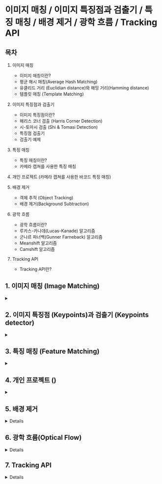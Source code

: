 # 이미지 매칭 / 이미지 특징점과 검출기 / 특징 매칭 / 배경 제거 / 광학 흐름 / Tracking API

## 목차
1. 이미지 매칭
   - 이미지 매칭이란?
   - 평균 해시 매칭(Average Hash Matching)
   - 유클리드 거리 (Euclidian distance)와 해밍 거리(Hamming distance)
   - 템플릿 매칭 (Template Matching)

2. 이미지 특징점과 검출기
   - 이미지 특징점이란?
   - 해리스 코너 검출 (Harris Corner Detection)
   - 시-토마시 검출 (Shi & Tomasi Detection)
   - 특징점 검출기
   - 검출기 예제
  
3. 특징 매칭
   - 특징 매칭이란?
   - 카메라 캡쳐를 사용한 특징 매칭
  
4. 개인 프로젝트 (카메라 캡쳐를 사용한 바코드 특징 매칭)

5. 배경 제거
   - 객체 추적 (Object Tracking)
   - 배경 제거(Background Subtraction)

6. 광학 흐름
   - 광학 흐름이란?
   - 루카스-카나데(Lucas-Kanade) 알고리즘
   - 군나르 파너백(Gunner Farneback) 알고리즘
   - Meanshift 알고리즘
   - Camshift 알고리즘
  
7. Tracking API
   - Tracking API란?

## 1. 이미지 매칭 (Image Matching)
<details>
<summary></summary>
<div markdown="1">

## **1-1. 이미지 매칭이란?**

서로 다른 **두 이미지를 비교해서 짝이 맞는 같은 형태의 객체**가 있는지 찾아내는 기술

의미있는 특징들을 **적절한 숫자로 변환 후 그 숫자를 비교하여 적합성을 판단**한다.

> 특징을 대표하는 숫자를 _특징 벡터_ 또는 _특징 디스크립터_ 라고 한다.

## **1-2. 평균 해시 매칭(Average Hash Matching)**

효과는 떨어지지만 구현이 아주 간단한 이미지 매칭 기법

특징 벡터를 평균값으로 구한다.

[특징 벡터 구하는 방법]

> 1. 이미지를 가로 세로 비율과 무관하게 특정한 크기로 축소합니다.
>
> 2. 픽셀 전체의 평균값을 구해서 각 픽셀의 값이 평균보다 작으면 0, 크면 1로 바꿉니다.
>
> 3. 0 또는 1로만 구성된 각 픽셀 값을 1행 1열로 변환합니다. (이는 한 개의 2진수 숫자로 볼 수 있습니다.)

```python3
# 권총을 평균 해시로 변환, 16X16 크기의 평균 해시를 가진다.

import cv2

# @영상 읽어서 그레이 스케일로 변환
img = cv2.imread('../img/pistol.jpg')
gray = cv2.cvtColor(img, cv2.COLOR_BGR2GRAY)

# @8x8 크기로 축소
gray = cv2.resize(gray, (16,16))

# @영상의 평균값 구하기
avg = gray.mean()

# @평균값을 기준으로 0과 1로 변환
bin = 1 * (gray > avg)
print(bin)

# @2진수 문자열을 16진수 문자열로 변환
dhash = []
for row in bin.tolist():
    s = ''.join([str(i) for i in row])
    dhash.append('%02x'%(int(s,2)))
dhash = ''.join(dhash)
print(dhash)

cv2.namedWindow('pistol', cv2.WINDOW_GUI_NORMAL)
cv2.imshow('pistol', img)
cv2.waitKey(0)
```
<img width="410" height="266" alt="image" src="https://github.com/user-attachments/assets/072499eb-fed2-427c-b5b2-e194448c7312" />

<img width="770" height="415" alt="image" src="https://github.com/user-attachments/assets/e895f9ef-c752-47bb-adfc-d445c43d52fd" />



## **1-3. 유클리드 거리 (Euclidian distance)와 해밍 거리(Hamming distance)**

*두 이미지가 얼마나 비슷한지를 측정하는 방법 중 가장 대표적인 두 가지는 다음과 같다.*

## [유클리드 거리]

**두 값의 차이로 거리를 계산한다.**

예) 5를 각각 1과 7로 비교할 경우
5와의 유클리드 거리 5-1 = 4와, 7과의 유클리드 거리 7 - 5 = 2이므로 차이가 작은 7이 5와 더 유사하다.

openCV에서는 cv2.norm() 함수를 사용한다.
```
distance = cv2.norm(src1, src2, cv2.NORM_L2)
```
`src1` :	첫 번째 입력 배열 (NumPy 벡터, 이미지 등)

`src2` :	두 번째 입력 배열 (크기/타입 동일해야 함)

`cv2.NORM_L2` :	유클리드 거리 방식 (L2 노름)

`distance` :	반환값 - 두 배열 간 유클리드 거리 (float)

## [해밍 거리]

**두 값의 길이가 같을 때 각 자릿 값이 다른 것이 몇개인지를 계산한다.**

예) 12345를 각각 12354와 92345로 비교할 경우
12354와 마지막 두자리가 다르므로 해밍 거리 = 2와, 92345와 처음 한자리가 다르므로 햄이 거리 = 1이므로 92345와 더 유사하다.

openCV에서는 cv2.norm() 함수를 사용한다.
```
distance = cv2.norm(src1, src2, cv2.NORM_HAMMING)
```
`src1` :	첫 번째 이진 시퀀스 (예: dtype=uint8의 배열)

`src2` :	두 번째 이진 시퀀스 (크기 같아야 함)

`cv2.NORM_HAMMING` :	해밍 거리 방식 (각 비트 비교)

`distance` :	반환값 - 두 배열 간 해밍 거리 (int)

```python3
# 사물 이미지 중에서 권총 이미지 찾기, 16X16 평균 해쉬 사용

import cv2
import numpy as np
import glob

img = cv2.imread('../img/pistol.jpg')
cv2.imshow('query', img)

# @비교할 영상들이 있는 경로
search_dir = '../img/101_ObjectCategories'

# @이미지를 16x16 크기의 평균 해쉬로 변환
def img2hash(img):
    gray = cv2.cvtColor(img, cv2.COLOR_BGR2GRAY)
    gray = cv2.resize(gray, (16, 16))
    avg = gray.mean()
    bi = 1 * (gray > avg)
    return bi

# @해밍 거리 측정 함수
def hamming_distance(a, b):
    a = a.reshape(1,-1)
    b = b.reshape(1,-1)
    # 같은 자리의 값이 서로 다른 것들의 합
    distance = (a !=b).sum()
    return distance

# @권총 영상의 해쉬 구하기
query_hash = img2hash(img)

# @이미지 데이타 셋 디렉토리의 모든 영상 파일 경로
img_path = glob.glob(search_dir+'/**/*.jpg')
for path in img_path:

    # 데이타 셋 영상 한개 읽어서 표시
    img = cv2.imread(path)
    cv2.imshow('searching...', img)
    cv2.waitKey(5)

    # 데이타 셋 영상 한개의 해시
    a_hash = img2hash(img)

    # 해밍 거리 산출
    dst = hamming_distance(query_hash, a_hash)

    # 해밍거리 25% 이내만 출력
    if dst/256 < 0.25: 
        print(path, dst/256)
        cv2.imshow(path, img)
        
cv2.destroyWindow('searching...')
cv2.waitKey(0)
cv2.destroyAllWindows()
```
<img width="1280" height="700" alt="image" src="https://github.com/user-attachments/assets/c53f2746-1d31-4eef-8fa5-9a65cffe7227" />



## **1-4. 템플릿 매칭 (Template Matching)**

특정 물체에 대한 이미지를 준비해 두고 **그 물체가 포함되어 있을 것이라 에상할 수 있는 이미지와 비교 매칭**하여 위치는 찾는 방법

cv2.matchTemplate() 함수를 사용한다.
```
result = cv2.matchTemplate(img, templ, method, result, mask)
```
`img `: 입력 이미지

`templ` : 템플릿 이미지

`method` : 매칭 메서드

(cv2.TM_SQDIFF: 제곱 차이 매칭, 완벽 매칭:0, 나쁜 매칭: 큰 값

cv2.TM_SQDIFF_NORMED: 제곱 차이 매칭의 정규화

cv2.TM_CCORR: 상관관계 매칭, 완벽 매칭: 큰 값, 나쁜 매칭: 0

cv2.TM_CCORR_NORMED: 상관관계 매칭의 정규화

cv2.TM_CCOEFF: 상관계수 매칭, 완벽 매칭:1, 나쁜 매칭: -1

cv2.TM_CCOEFF_NORMED: 상관계수 매칭의 정규화)

`result(optional)` : 매칭 결과, (W - w + 1) x (H - h + 1) 크기의 2차원 배열

`mask(optional)` : TM_SQDIFF, TM_CCORR_NORMED인 경우 사용할 마스크

cv2.matchTemplate() 함수를 사용하여 반환된 베열의 최소값 또는 최대값을 구할 때는 cv2.minMaxLoc() 함수를 사용한다.
```
minVal, maxVal, minLoc, maxLoc = cv2.minMaxLoc(src, mask)
```
`src` : 입력 1 채널 배열

`minVal, maxVal` : 배열 전체에서의 최소 값, 최대 값

`minLoc, maxLoc` : 최소 값과 최대 값의 좌표 (x, y)

```python3
# 템플릿 매칭으로 객체 위치 검출

import cv2
import numpy as np

# @입력이미지와 템플릿 이미지 읽기
img = cv2.imread('../img/figures.jpg')
template = cv2.imread('../img/taekwonv1.jpg')
th, tw = template.shape[:2]
cv2.imshow('template', template)

# @3가지 매칭 메서드 순회
methods = ['cv2.TM_CCOEFF_NORMED', 'cv2.TM_CCORR_NORMED', \
                                     'cv2.TM_SQDIFF_NORMED']
'''
출력 값
cv2.TM_CCOEFF_NORMED 0.5131933093070984
cv2.TM_CCORR_NORMED 0.9238022565841675
cv2.TM_SQDIFF_NORMED 0.17028295993804932
'''

for i, method_name in enumerate(methods):
    img_draw = img.copy()
    method = eval(method_name)

    # 템플릿 매칭
    res = cv2.matchTemplate(img, template, method)

    # 최솟값, 최댓값과 그 좌표 구하기
    min_val, max_val, min_loc, max_loc = cv2.minMaxLoc(res)
    print(method_name, min_val, max_val, min_loc, max_loc)

    # TM_SQDIFF의 경우 최솟값이 좋은 매칭, 나머지는 그 반대
    if method in [cv2.TM_SQDIFF, cv2.TM_SQDIFF_NORMED]:
        top_left = min_loc
        match_val = min_val
    else:
        top_left = max_loc
        match_val = max_val

    # 매칭 좌표 구해서 사각형 표시      
    bottom_right = (top_left[0] + tw, top_left[1] + th)
    cv2.rectangle(img_draw, top_left, bottom_right, (0,0,255),2)

    # 매칭 포인트 표시
    cv2.putText(img_draw, str(match_val), top_left, \
                cv2.FONT_HERSHEY_PLAIN, 2,(0,255,0), 1, cv2.LINE_AA)
    cv2.imshow(method_name, img_draw)
    
cv2.waitKey(0)
cv2.destroyAllWindows()
```
<img width="1280" height="470" alt="image" src="https://github.com/user-attachments/assets/da7b2714-c98c-477d-a650-3bcfeffc02a5" />

</div>
</details>

## 2. 이미지 특징점 (Keypoints)과 검출기 (Keypoints detector)

<details>
<summary></summary>
<div markdown="1">

## **2-1. 이미지 특징점이란?**

말 그대로 **이미지에서 특징이 되는 부분**

이미지끼리 매칭시 각 이미지에서 특징이 되는 부분을 비교한다. 즉, 이미지 특징점은 이미지를 매칭 할 때 사용됨

키포인트(Keypoints)라고 하며, 주로 **물체의 모서리나 코너를 특징점으로 사용**한다.

## **2-2. 해리스 코너 검출 (Harris Corner Detection)**

소벨(Sobel) 미분을 사용해 경곗값을 검출하여 경곗값의 경사도 변화량을 측정하여

**변화량이 수직, 수평, 대각선 방향으로 크게 변화하는 것을 코너로 판단하는 방법**

즉, 꼭직점을 특징점으로 사용하여 물체의 특징을 구분한다.

<img width="840" height="359" alt="image" src="https://github.com/user-attachments/assets/4e1262da-5853-47e6-9ef1-01961b1863c6" />



cv2.cornerHarris() 함수를 사용한다.
```
dst = cv2.cornerHarris(src, blockSize, ksize, k, dst, borderType)
```
`src` : 입력 이미지, 그레이 스케일

`blockSize` : 이웃 픽셀 범위

`ksize` : 소벨 미분 필터 크기

`k(optional)` : 코너 검출 상수 (보토 0.04~0.06)

`dst(optional)` : 코너 검출 결과 (src와 같은 크기의 1 채널 배열, 변화량의 값, 지역 최대 값이 코너점을 의미)

`borderType(optional)` : 외곽 영역 보정 형식

```python3
# 해리스 코너 검출

import cv2
import numpy as np

img = cv2.imread('../img/house.jpg')
gray = cv2.cvtColor(img, cv2.COLOR_BGR2GRAY)

# @해리스 코너 검출
corner = cv2.cornerHarris(gray, 2, 3, 0.04)

# @변화량 결과의 최대값 10% 이상의 좌표 구하기
coord = np.where(corner > 0.1* corner.max())
coord = np.stack((coord[1], coord[0]), axis=-1)

# @코너 좌표에 동그리미 그리기
for x, y in coord:
    cv2.circle(img, (x,y), 5, (0,0,255), 1, cv2.LINE_AA)

# @변화량을 영상으로 표현하기 위해서 0~255로 정규화
corner_norm = cv2.normalize(corner, None, 0, 255, cv2.NORM_MINMAX, cv2.CV_8U)

# @화면에 출력
corner_norm = cv2.cvtColor(corner_norm, cv2.COLOR_GRAY2BGR)
merged = np.hstack((corner_norm, img))

cv2.imshow('Harris Corner', merged)
cv2.waitKey()
cv2.destroyAllWindows()
```
<img width="1062" height="350" alt="image" src="https://github.com/user-attachments/assets/2da5b165-b1df-4765-9fb4-fd5987f9488b" />



## **2-3. 시-토마시 검출 (Shi & Tomasi Detection)**

해리스 코너 검출을 개선한 알고리즘

cv2.goodFeaturesToTrack() 함수를 사용한다.
```
corners = cv2.goodFeaturesToTrack(img, maxCorners, qualityLevel, minDistance, corners, mask, blockSize, useHarrisDetector, k)
```
`img` : 입력 이미지

`maxCorners` : 얻고 싶은 코너의 개수, 강한 것 순으로

`qualityLevel` : 코너로 판단할 스레시홀드 값

`minDistance` : 코너 간 최소 거리

`mask(optional)` : 검출에 제외할 마스크

`blockSize(optional)=3` : 코너 주변 영역의 크기

`useHarrisDetector(optional)=False` : 코너 검출 방법 선택 (True: 해리스 코너 검출 방법, False: 시와 토마시 코너 검출 방법)

`k(optional)` : 해리스 코너 검출 방법에 사용할 k 계수

`corners` : 코너 검출 좌표 결과, N x 1 x 2 크기의 배열, 실수 값이므로 정수로 변형 필요

**useHarrisDetector 파라미터에 True를 전달하면 해리스 코너 검출**

**디폴트 값인 False를 전달하면 시와 토마시 코너 검출**

```python3
# 시와 토마시 코너 검출

import cv2
import numpy as np

img = cv2.imread('../img/house.jpg')
gray = cv2.cvtColor(img, cv2.COLOR_BGR2GRAY)

# @시-토마스의 코너 검출 메서드
corners = cv2.goodFeaturesToTrack(gray, 80, 0.01, 10)

# @실수 좌표를 정수 좌표로 변환
corners = np.int32(corners)

# @좌표에 동그라미 표시
for corner in corners:
    x, y = corner[0]
    cv2.circle(img, (x, y), 5, (0,0,255), 1, cv2.LINE_AA)

cv2.imshow('Corners', img)
cv2.waitKey()
cv2.destroyAllWindows()
```
<img width="531" height="350" alt="image" src="https://github.com/user-attachments/assets/85040fea-5ab9-459c-8341-9ed3f3c0e246" />



## **2-4. 특징점 검출기**

특징점 검출기의 반환 결과는 특징점의 좌표뿐 아니라 **다양한 정보도 함께 출력**한다.

detector.detect() 함수를 사용한다._(detector에 각 특징점 검출기 함수를 대입)_
```
keypoints = detector.detect(img, mask): 특징점 검출 함수
```
`img` : 입력 이미지

`mask(optional)` : 검출 제외 마스크

`keypoints` : 특징점 검출 결과 (KeyPoint의 리스트)

```
Keypoint: 특징점 정보를 담는 객체
```
`pt` : 특징점 좌표(x, y), float 타입으로 정수 변환 필요

`size` : 의미 있는 특징점 이웃의 반지름

`angle` : 특징점 방향 (시계방향, -1=의미 없음)

`response` : 특징점 반응 강도 (추출기에 따라 다름)

`octave` : 발견된 이미지 피라미드 계층

`class_id` : 특징점이 속한 객체 ID

특징점을 표시해주는 전용 함수 cv2.drawKeypoints()를 사용한다.
```
outImg = cv2.drawKeypoints(img, keypoints, outImg, color, flags)
```
`img` : 입력 이미지

`keypoints` : 표시할 특징점 리스트

`outImg` : 특징점이 그려진 결과 이미지

`color(optional)` : 표시할 색상 (default: 랜덤)

`flags(optional)' : 표시 방법

(cv2.DRAW_MATCHES_FLAGS_DEFAULT: 좌표 중심에 동그라미만 그림(default)

cv2.DRAW_MATCHES_FLAGS_DRAW_RICH_KEYPOINTS : 동그라미의 크기를 size와 angle을 반영해서 그림)

## **2-5. 검출기 예제**

**[1. GFTTDetector]**
```python3
# GFTTDetector로 특징점 검출

import cv2
import numpy as np
 
img = cv2.imread("../img/house.jpg")
gray = cv2.cvtColor(img, cv2.COLOR_BGR2GRAY)

# Good feature to trac 검출기 생성
gftt = cv2.GFTTDetector_create() 
# 특징점 검출
keypoints = gftt.detect(gray, None)
# 특징점 그리기
img_draw = cv2.drawKeypoints(img, keypoints, None)

# 결과 출력
cv2.imshow('GFTTDectector', img_draw)
cv2.waitKey(0)
cv2.destrolyAllWindows()
```
<img width="531" height="350" alt="image" src="https://github.com/user-attachments/assets/4f8587c4-220d-4e30-bafd-4edc91108bdf" />



**[2. FAST(Feature from Accelerated Segment Test)]**

미분 계산을 하지않고 픽셀 중심으로 원을 그려 코너로 판단함

<img width="550" height="263" alt="image" src="https://github.com/user-attachments/assets/0a0959b3-0638-459a-ba53-01b1fc725e6b" />



```python3
# FAST로 특징점 검출

import cv2
import numpy as np

img = cv2.imread('../img/house.jpg')
gray = cv2.cvtColor(img, cv2.COLOR_BGR2GRAY)

# FASt 특징 검출기 생성
fast = cv2.FastFeatureDetector_create(50)

# 특징점 검출
keypoints = fast.detect(gray, None)

# 특징점 그리기
img = cv2.drawKeypoints(img, keypoints, None)

# 결과 출력
cv2.imshow('FAST', img)
cv2.waitKey()
cv2.destroyAllWindows()
```
<img width="531" height="350" alt="image" src="https://github.com/user-attachments/assets/f5256f33-a410-4144-b8bf-cdf811954f8d" />



**[3. SimpleBlobDetector]**

이진 스케일로 연결된 픽셀 그룹, 자잘한 객체는 노이즈로 한단하고 일정 크기 이상의 큰 객체만 찾는 검출기

```python3
# SimpleBolbDetector 검출기

import cv2
import numpy as np
 
img = cv2.imread("../img/house.jpg")
gray = cv2.cvtColor(img, cv2.COLOR_BGR2GRAY)

# SimpleBlobDetector 생성
detector = cv2.SimpleBlobDetector_create()

# 키 포인트 검출
keypoints = detector.detect(gray)

# 키 포인트를 빨간색으로 표시
img = cv2.drawKeypoints(img, keypoints, None, (0,0,255),\
                flags=cv2.DRAW_MATCHES_FLAGS_DRAW_RICH_KEYPOINTS)
 
cv2.imshow("Blob", img)
cv2.waitKey(0)
```
<img width="531" height="350" alt="image" src="https://github.com/user-attachments/assets/4e910264-2a0e-4930-b2ea-e0f464e957c1" />



**[4. SimpleBlobDetector에 필터 옵션 추가]**
```python3
# 필터 옵션으로 생성한 SimpleBlobDetector 검출기

import cv2
import numpy as np
 
img = cv2.imread("../img/house.jpg")
gray = cv2.cvtColor(img, cv2.COLOR_BGR2GRAY)

# blob 검출 필터 파라미터 생성
params = cv2.SimpleBlobDetector_Params()

# 경계값 조정
params.minThreshold = 10
params.maxThreshold = 240
params.thresholdStep = 5

# 면적 필터 켜고 최소 값 지정
params.filterByArea = True
params.minArea = 200
  
# 컬러, 볼록 비율, 원형비율 필터 옵션 끄기
params.filterByColor = False
params.filterByConvexity = False
params.filterByInertia = False
params.filterByCircularity = False 

# 필터 파라미터로 blob 검출기 생성
detector = cv2.SimpleBlobDetector_create(params)

# 키 포인트 검출
keypoints = detector.detect(gray)

# 키 포인트 그리기
img_draw = cv2.drawKeypoints(img, keypoints, None, None,\
                     cv2.DRAW_MATCHES_FLAGS_DRAW_RICH_KEYPOINTS)

cv2.imshow("Blob with Params", img_draw)
cv2.waitKey(0)
```
<img width="531" height="350" alt="image" src="https://github.com/user-attachments/assets/1272d5b1-089a-4b51-9f45-b8d140081da6" />

</div>
</details>

## 3. 특징 매칭 (Feature Matching)

<details>
<summary></summary>
<div markdown="1">

## **3-1. 특징 매칭이란?**

서로 다른 두 이미지에서 **특징점과 특징 디스크립터**를 비교해 비슷한 객체끼리 짝짖는 것

cv2.DescriptorMatcher_create() 함수를 사용한다.
```
matcher = cv2.DescriptorMatcher_create(matcherType): 매칭기 생성자
```
`matcherType` : 생성할 구현 클래스의 알고리즘

("BruteForce": NORM_L2를 사용하는 BFMatcher

"BruteForce-L1": NORM_L1을 사용하는 BFMatcher

"BruteForce-Hamming": NORM_HAMMING을 사용하는 BRMatcher

"BruteForce-Hamming(2)": NORM_HAMMING2를 사용하는 BFMatcher

"FlannBased": NORM_L2를 사용하는 FlannBasedMatcher)

---

cv2.DescriptorMatcher_create() 함수를 사용하여 생성된 특징 매칭기에서 두 개의 디스크립터를 비교하는 함수는 세 가지가 있다.

<br><br>

**[1. matcher.match()]**
```
matches: matcher.match(queryDescriptors, trainDescriptors, mask): 1개의 최적 매칭
```
`queryDescriptors` : 특징 디스크립터 배열, 매칭의 기준이 될 디스크립터

`trainDescriptors` : 특징 디스크립터 배열, 매칭의 대상이 될 디스크립터

`mask(optional)` : 매칭 진행 여부 마스크

`matches` : 매칭 결과, DMatch 객체의 리스트

<br><br>

**[2. matcher.knnMatch()]**
```
matches = matcher.knnMatch(queryDescriptors, trainDescriptors, k, mask, compactResult): k개의 가장 근접한 매칭
```
`k` : 매칭할 근접 이웃 개수
`compactResult(optional)` : True: 매칭이 없는 경우 매칭 결과에 불포함 (default=False)

<br><br>

**[3. matcher.radiusMatch()]**
```
matches = matcher.radiusMatch(queryDescriptors, trainDescriptors, maxDistance, mask, compactResult): maxDistance 이내의 거리 매칭
```
`maxDistance` : 매칭 대상 거리

<br><br>

위의 세 함수의 반환 결과는 DMatch 객체 리스트로 받는다.
```
DMatch: 매칭 결과를 표현하는 객체
```
`queryIdx` : queryDescriptors의 인덱스

`trainIdx` : trainDescriptors의 인덱스

`imgIdx` : trainDescriptor의 이미지 인덱스

`distance` : 유사도 거리

<br><br>

매칭 결과를 시작적으로 표현하기 위해서 두 이미지를 하나로 합친 후 매칭점끼리 선으로 연결하는 작업을 drawMatches() 함수로 할 수 있다.
```
cv2.drawMatches(img1, kp1, img2, kp2, matches, flags): 매칭점을 이미지에 표시
```
`img1, kp1` : queryDescriptor의 이미지와 특징점

`img2, kp2` : trainDescriptor의 이미지와 특징점

`matches` : 매칭 결과

`flags` : 매칭점 그리기 옵션 (cv2.DRAW_MATCHES_FLAGS_DEFAULT: 결과 이미지 새로 생성(default값)

cv2.DRAW_MATCHES_FLAGS_DRAW_OVER_OUTIMG: 결과 이미지 새로 생성 안 함

cv2.DRAW_MATCHES_FLAGS_DRAW_RICH_KEYPOINTS: 특징점 크기와 방향도 그리기

cv2.DRAW_MATCHES_FLAGS_NOT_DRAW_SINGLE_POINTS: 한쪽만 있는 매칭 결과 그리기 제외)

## **3-2. 카메라 캡쳐를 사용한 특징 매칭**

```python3
import cv2, numpy as np

img1 = None
win_name = 'Camera Matching'
MIN_MATCH = 10

# ORB 검출기 생성
detector = cv2.ORB_create(1000)

# Flann 추출기 생성
FLANN_INDEX_LSH = 6
index_params = dict(algorithm=FLANN_INDEX_LSH,
                   table_number=6,
                   key_size=12,
                   multi_probe_level=1)
search_params = dict(checks=32)
matcher = cv2.FlannBasedMatcher(index_params, search_params)

# 카메라 캡쳐 연결 및 프레임 크기 축소
cap = cv2.VideoCapture(0)              
cap.set(cv2.CAP_PROP_FRAME_WIDTH, 640)
cap.set(cv2.CAP_PROP_FRAME_HEIGHT, 480)

while cap.isOpened():       
    ret, frame = cap.read() 
    if not ret:
        break
        
    if img1 is None:  # 등록된 이미지 없음, 카메라 바이패스
        res = frame
    else:             # 등록된 이미지 있는 경우, 매칭 시작
        img2 = frame
        gray1 = cv2.cvtColor(img1, cv2.COLOR_BGR2GRAY)
        gray2 = cv2.cvtColor(img2, cv2.COLOR_BGR2GRAY)
        
        # 키포인트와 디스크립터 추출
        kp1, desc1 = detector.detectAndCompute(gray1, None)
        kp2, desc2 = detector.detectAndCompute(img2, None)
        
        # 디스크립터가 없으면 건너뛰기
        if desc1 is None or desc2 is None or len(desc1) < 2 or len(desc2) < 2:
            res = frame
        else:
            # k=2로 knnMatch
            matches = matcher.knnMatch(desc1, desc2, 2)
            
            # 이웃 거리의 75%로 좋은 매칭점 추출
            ratio = 0.75
            good_matches = []
            for match_pair in matches:
                if len(match_pair) == 2:
                    m, n = match_pair
                    if m.distance < n.distance * ratio:
                        good_matches.append(m)
            
            print('good matches:%d/%d' % (len(good_matches), len(matches)))
            
            # matchesMask 초기화를 None으로 설정
            matchesMask = None
            
            # 좋은 매칭점 최소 갯수 이상인 경우
            if len(good_matches) > MIN_MATCH: 
                # 좋은 매칭점으로 원본과 대상 영상의 좌표 구하기
                src_pts = np.float32([kp1[m.queryIdx].pt for m in good_matches]).reshape(-1, 1, 2)
                dst_pts = np.float32([kp2[m.trainIdx].pt for m in good_matches]).reshape(-1, 1, 2)
                
                # 원근 변환 행렬 구하기
                mtrx, mask = cv2.findHomography(src_pts, dst_pts, cv2.RANSAC, 5.0)
                
                if mtrx is not None:
                    accuracy = float(mask.sum()) / mask.size
                    print("accuracy: %d/%d(%.2f%%)" % (mask.sum(), mask.size, accuracy * 100))
                    
                    if mask.sum() > MIN_MATCH:  # 정상치 매칭점 최소 갯수 이상인 경우
                        # 마스크를 리스트로 변환 (정수형으로)
                        matchesMask = [int(x) for x in mask.ravel()]
                        
                        # 원본 영상 좌표로 원근 변환 후 영역 표시
                        h, w = img1.shape[:2]
                        pts = np.float32([[[0, 0]], [[0, h-1]], [[w-1, h-1]], [[w-1, 0]]])
                        dst = cv2.perspectiveTransform(pts, mtrx)
                        img2 = cv2.polylines(img2, [np.int32(dst)], True, (0, 255, 0), 3, cv2.LINE_AA)
            
            # 매칭점 그리기
            res = cv2.drawMatches(img1, kp1, img2, kp2, good_matches, None, 
                                matchColor=(0, 255, 0),
                                singlePointColor=None,
                                matchesMask=matchesMask,
                                flags=cv2.DRAW_MATCHES_FLAGS_NOT_DRAW_SINGLE_POINTS)
    
    # 결과 출력
    cv2.imshow(win_name, res)
    key = cv2.waitKey(1) & 0xFF
    
    if key == 27:    # Esc, 종료
        break          
    elif key == ord(' '):  # 스페이스바를 누르면 ROI로 img1 설정
        x, y, w, h = cv2.selectROI(win_name, frame, False)
        if w and h:
            img1 = frame[y:y+h, x:x+w]
            print("ROI 선택됨: (%d, %d, %d, %d)" % (x, y, w, h))

cap.release()                          
cv2.destroyAllWindows()
```
<img width="638" height="508" alt="image" src="https://github.com/user-attachments/assets/ab40d7f8-af8e-4332-b9a4-af848841dd9f" />

<br><br>

<img width="638" height="511" alt="image" src="https://github.com/user-attachments/assets/bfbb3400-353b-41d9-81b1-b1e452fc7a8e" />

<br><br>

<img width="774" height="508" alt="image" src="https://github.com/user-attachments/assets/b1e05947-1224-45b6-a3af-6e8ca730fcb3" />

</div>
</details>

## 4. 개인 프로젝트 ()

<details>
<summary></summary>
<div markdown="1">

```python3
'''
1. 사용자가 스페이스 바를 누름
2. ROI 선택
3. 참조 이미지 저장
4. 실시간 매칭 시작
'''

import cv2, numpy as np
import time     # @@@타임 라이브러리 추가

last_match_time = 0     # @@@초기 값 선언
is_matching = False     # @@@현재 매칭 상태

# @초기 설정
img1 = None                     # ROI로 선택할 이미지
win_name = 'Camera Matching'    # 윈도우 이름
MIN_MATCH = 10                  # 최소 매칭점 갯수 (이 값 이하면 매칭 실패로 간주)

# @ORB 검출기 생성
# ORB_craete() = 이미지에서 ()개의 특징점을 찾는 알고리즘
detector = cv2.ORB_create(1000)

# @Flann 추출기 생성
# 두 이미지의 특징점을 빠르게 매칭
FLANN_INDEX_LSH = 6
index_params = dict(algorithm=FLANN_INDEX_LSH,
                   table_number=6,
                   key_size=12,
                   multi_probe_level=1)
search_params = dict(checks=32)
matcher = cv2.FlannBasedMatcher(index_params, search_params)

# @카메라 캡쳐 연결 및 프레임 크기 축소
cap = cv2.VideoCapture(0)              
cap.set(cv2.CAP_PROP_FRAME_WIDTH, 640)
cap.set(cv2.CAP_PROP_FRAME_HEIGHT, 480)

while cap.isOpened():         # 카메라가 계속 작동하는 동안 
    ret, frame = cap.read() 
    if not ret:
        break
        
    if img1 is None:  # 등록된 이미지 없음, 카메라 바이패스
        res = frame
    else:             # 등록된 이미지 있는 경우, 매칭 시작
        img2 = frame

        # [step 1]
        gray1 = cv2.cvtColor(img1, cv2.COLOR_BGR2GRAY)  # 참조 이미지, 그레이스케일로 바꿈
        gray2 = cv2.cvtColor(img2, cv2.COLOR_BGR2GRAY)  # 현재 카메라 프레임, 그레이스케일로 바꿈
        gray1 = cv2.GaussianBlur(gray1, (5,5), 0) # @@@ 가우시안으로 전처리
        gray2 = cv2.GaussianBlur(gray2, (5,5), 0) # @@@ 가우시안으로 전처리

        # [step 2]
        # @키포인트와 디스크립터 추출
        # kp : keypoints 특징점 위치정보
        # desc : 특징점의 특성을 숫자로 표현
        kp1, desc1 = detector.detectAndCompute(gray1, None) # 참조 이미지의 특징점
        kp2, desc2 = detector.detectAndCompute(img2, None)  # 현재 카메라 이미지의 특징점
        
        # @디스크립터가 없으면 건너뛰기
        if desc1 is None or desc2 is None or len(desc1) < 2 or len(desc2) < 2:
            res = frame
        else:
            # [step 3]
            # k=2로 knnMatch : 각 특징점마다 가장 유사한 2개의 후보를 찾음
            matches = matcher.knnMatch(desc1, desc2, 2)
            
            # [step 4]
            # @이웃 거리의 50%로 좋은 매칭점 추출
            ratio = 0.5
            good_matches = []
            for match_pair in matches:
                if len(match_pair) == 2:
                    m, n = match_pair # 1등, 2등
                    if m.distance < n.distance * ratio: # 1등이 2등보다 25% 좋으면 
                        good_matches.append(m) # 추가한다.
            
            print('good matches:%d/%d' % (len(good_matches), len(matches)))
            
            # @matchesMask 초기화를 None으로 설정
            matchesMask = None
            
            # @좋은 매칭점 최소 갯수 이상인 경우
            if len(good_matches) > MIN_MATCH: 

                # 좋은 매칭점으로 원본과 대상 영상의 좌표 구하기
                src_pts = np.float32([kp1[m.queryIdx].pt for m in good_matches]).reshape(-1, 1, 2)
                dst_pts = np.float32([kp2[m.trainIdx].pt for m in good_matches]).reshape(-1, 1, 2)
                
                # 원근 변환 행렬 구하기
                # RANSAC : 잘못된 매칭점의 outline 제거
                mtrx, mask = cv2.findHomography(src_pts, dst_pts, cv2.RANSAC, 5.0)
                
                if mtrx is not None:
                    accuracy = float(mask.sum()) / mask.size
                    print("accuracy: %d/%d(%.2f%%)" % (mask.sum(), mask.size, accuracy * 100))
                    
                    if mask.sum() > MIN_MATCH:  # 정상치 매칭점 최소 갯수 이상인 경우
                        # 마스크를 리스트로 변환 (정수형으로)
                        matchesMask = [int(x) for x in mask.ravel()]
                        
                        # 결과 시작화
                        # 원본 영상 좌표로 원근 변환 후 영역 표시
                        h, w = img1.shape[:2]
                        pts = np.float32([[[0, 0]], [[0, h-1]], [[w-1, h-1]], [[w-1, 0]]])
                        dst = cv2.perspectiveTransform(pts, mtrx)
                        img2 = cv2.polylines(img2, [np.int32(dst)], True, (0, 255, 0), 3, cv2.LINE_AA)

                        # @@@ MATCH! 텍스트 출력 조건 추가
                        if mask.size >= 40 and accuracy * 100 >= 95.0:
                            last_match_time = time.time()
                            is_matching = True
            
            # @매칭점 그리기
            res = cv2.drawMatches(img1, kp1, img2, kp2, good_matches, None, 
                                matchColor=(0, 255, 0),
                                singlePointColor=None,
                                matchesMask=matchesMask,
                                flags=cv2.DRAW_MATCHES_FLAGS_NOT_DRAW_SINGLE_POINTS)
 
            # @@@ MATCH! 글자 출력 2초 동안 유지
            if time.time() - last_match_time <= 2.0:  # 최근 2초 이내라면
                cv2.putText(res, 'MATCH!', (50, 70), cv2.FONT_HERSHEY_SIMPLEX, 2.0, (0, 0, 255), 4, cv2.LINE_AA)
            else:
                cv2.putText(res, 'NOT MATCH', (50, 70), cv2.FONT_HERSHEY_SIMPLEX, 1.5, (255, 0, 0), 3, cv2.LINE_AA)
   
    # @결과 출력
    cv2.imshow(win_name, res)
    key = cv2.waitKey(1) & 0xFF
    
    if key == 27:    # Esc, 종료
        break          
    elif key == ord(' '):  # 스페이스바를 누르면 ROI로 img1 설정
        x, y, w, h = cv2.selectROI(win_name, frame, False)
        if w and h:
            img1 = frame[y:y+h, x:x+w]
            print("ROI 선택됨: (%d, %d, %d, %d)" % (x, y, w, h))

cap.release()                          
cv2.destroyAllWindows()
```
<img width="639" height="508" alt="image" src="https://github.com/user-attachments/assets/80496cf1-f5f8-43e3-9535-fd06a4508dc6" />

<br><br>

<img width="638" height="508" alt="image" src="https://github.com/user-attachments/assets/0b7f378f-8c8b-4ad0-8745-5902caea5e80" />

<br><br>

<img width="1058" height="507" alt="image" src="https://github.com/user-attachments/assets/078d9410-5318-47fc-baff-068525719526" />

<br><br>

<img width="1058" height="508" alt="image" src="https://github.com/user-attachments/assets/1ea69aba-5b37-473f-9195-ef376b35656a" />

</div>
</details>

## 5. 배경 제거

<details>
<semmary></semmary>
<div markdown="1">

## **5-1. 객체 추적 (Object Tracking)**

**동영상에서 지속적으로 움직이는 객체를 찾는 방법**

배경 제거는 객체 추적의 다양한 방법 중 하나이다.

## **5-2. 배경 제거(Background Subtraction)**

객체를 명확하게 파악하기 위해서 객체를 포함하는 영상에서 **객체가 없는 배경 영상을 빼는 방법** 즉, 배경을 모두 제거하여 객체만 남기는 것

<img width="473" height="250" alt="image" src="https://github.com/user-attachments/assets/e163899f-1baa-418e-a93a-c8022a63e66f" />

<br><br>

cv2.createBackgroundSubtractorMOG2() 함수를 사용한다.
```
cv2.createBackgroundSubtractorMOG2(history, varThreshold, detectShadows)
```
`history=500` : 히스토리 개수

`varThreshold=16` : 분산 임계 값

`detectShadows=True` : 그림자 표시

<br><br>

배경 제거 객체 인터페이스 함수는 다음 주 종류가 있다.

```
foregroundmask = backgroundsubtractor.apply(img, foregroundmask, learningRate)
```
`img` : 입력 영상

`foregroundmask` : 전경 마스크

`learningRate=-1` : 배경 훈련 속도(0~1, -1: 자동)

<br><br>

```
backgroundImage = backgroundsubtractor.getBackgroundImage(backgroundImage)
```
`backgroundImage` : 훈련용 배경 이미지

<br><br>

```python3
# BackgroundSubtractorMOG로 배경 제거

import numpy as np, cv2

cap = cv2.VideoCapture('../img/walking.avi')
fps = cap.get(cv2.CAP_PROP_FPS) # 프레임 수 구하기
delay = int(1000/fps)

# 배경 제거 객체 생성
# history : 과거 프레임의 객수, 배경을 학습하는데 얼마나 많으 프레임을 기억할지 정함
# varThreshold : 픽셀이 객체인지 배경인지 구분하는 기준
fgbg = cv2.createBackgroundSubtractorMOG2(50, 45, detectShadows=False)
while cap.isOpened():
    ret, frame = cap.read()
    if not ret:
        break
    # 배경 제거 마스크 계산 --- ②
    fgmask = fgbg.apply(frame)
    cv2.imshow('frame',frame)
    cv2.imshow('bgsub',fgmask)
    if cv2.waitKey(1) & 0xff == 27:
        break

cap.release()
cv2.destroyAllWindows()
```
<img width="600" height="241" alt="image" src="https://github.com/user-attachments/assets/68a2f4d8-aadb-461b-8268-9d99499e8cf1" />

</div>
</details>

## 6. 광학 흐름(Optical Flow)

<details>
<semmary></semmary>
<div markdown="1">

## **6-1. 공학 흐름이란?**

**영상 내 물체의 움직임 패턴을 뜻한다.**

영상 내 물체가 어느 방향으로 얼마나 움직였는지 파악하는 것은 물론, 추가 연산을 통해 움직임을 예측 할 수도 있다.

<img width="437" height="194" alt="image" src="https://github.com/user-attachments/assets/52bf5f21-9be6-4d0a-8c41-bb95ca87e6b9" />

<br><br>

_광학 흐름은 다음 두가지 가설을 가정한다._

`1. 연속된 프레임 사이에서 움직이는 물체의 픽셀 강도(intensity)는 변함이 없다.`

`2. 이웃하는 픽셀은 비슷한 움직임을 갖는다.`

## **6-2. 루카스-카나데(Lucas-Kanade) 알고리즘**

**이웃하는 픽셀은 비슷한 움직임을 갖는다는 가정을 활용한 광학 흐름 알고리즘**

cv2.calcOpticalFlowPyrLK() 함수를 사용한다.
```
nextPts, status, err = cv2.calcOpticalFlowPyrLK(prevImg, nextImg, prevPts, nextPts, status, err, wirnSize, maxLevel, criteria, flags, minEigThreshold)
```
`prevImg` : 이전 프레임 영상

`nextImg` : 다음 프레임 영상

`prevPts` : 이전 프레임의 코너 특징점, cv2.goodFeaturesToTrack()으로 검출

`nextPst` : 다음 프레임에서 이동한 코너 특징점

`status` : 결과 상태 벡터, nextPts와 같은 길이, 대응점이 있으면 1, 없으면 0

`err` : 결과 에러 벡터, 대응점 간의 오차

`winSize=(21,21)` : 각 이미지 피라미드의 검색 윈도 크기

`maxLevel=3` : 이미지 피라미드 계층 수

`criteria=(COUNT+EPS, 30, 0.01)` : 반복 탐색 중지 요건

cv2.TERM_CRITERIA_EPS: 정확도가 epsilon보다 작으면 중지,

cv2.TERM_CRITERIA_MAX_ITER: max_iter 횟수를 채우면 중지,

cv2.TERM_CRITERIA_COUNT: MAX_ITER와 동일,

max_iter: 최대 반복 횟수, epsilon: 최소 정확도)

`flgs=0` : 연산 모드 (0: prevPts를 nextPts의 초기 값으로 사용,

cv2.OPTFLOW_USE_INITAL_FLOW: nextPts의 값을 초기 값으로 사용,

cv2.OPTFLOW_LK_GET_MIN_EIGENVALS: 오차를 최소 고유 값으로 계산)

`minEigThreshold=1e-4` : 대응점 계산에 사용할 최소 임계 고유 값

<br><br>

```python3
# calcOpticalFlowPyrLK 추적

import numpy as np, cv2

cap = cv2.VideoCapture('../img/walking.avi')
fps = cap.get(cv2.CAP_PROP_FPS) # 프레임 수 구하기
delay = int(1000/fps)
# 추적 경로를 그리기 위한 랜덤 색상

color = np.random.randint(0,255,(200,3))
lines = None  #추적 선을 그릴 이미지 저장 변수
prevImg = None  # 이전 프레임 저장 변수

# calcOpticalFlowPyrLK 중지 요건 설정
termcriteria =  (cv2.TERM_CRITERIA_EPS | cv2.TERM_CRITERIA_COUNT, 10, 0.03)

while cap.isOpened():
    ret,frame = cap.read()
    if not ret:
        break
    img_draw = frame.copy()
    gray = cv2.cvtColor(frame, cv2.COLOR_BGR2GRAY)

    # 최초 프레임 경우
    if prevImg is None:
        prevImg = gray

        # 추적선 그릴 이미지를 프레임 크기에 맞게 생성
        lines = np.zeros_like(frame)

        # 추적 시작을 위한 코너 검출
        prevPt = cv2.goodFeaturesToTrack(prevImg, 200, 0.01, 10)
    else:
        nextImg = gray

        # 옵티컬 플로우로 다음 프레임의 코너점  찾기
        nextPt, status, err = cv2.calcOpticalFlowPyrLK(prevImg, nextImg, \
                                        prevPt, None, criteria=termcriteria)
       
        # 대응점이 있는 코너, 움직인 코너 선별
        prevMv = prevPt[status==1]
        nextMv = nextPt[status==1]
        for i,(p, n) in enumerate(zip(prevMv, nextMv)):
            px,py = p.ravel()
            nx,ny = n.ravel()
         
            # 이전 코너와 새로운 코너에 선그리기
            cv2.line(lines, (int(px), int(py)), (int(nx),int(ny)), color[i].tolist(), 2)
        
            # 새로운 코너에 점 그리기
            cv2.circle(img_draw, (int(nx),int(ny)), 2, color[i].tolist(), -1)
       
        # 누적된 추적 선을 출력 이미지에 합성
        img_draw = cv2.add(img_draw, lines)
      
        # 다음 프레임을 위한 프레임과 코너점 이월
        prevImg = nextImg
        prevPt = nextMv.reshape(-1,1,2)

    cv2.imshow('OpticalFlow-LK', img_draw)
    key = cv2.waitKey(delay)
    if key == 27 : # Esc:종료
        break
    elif key == 8: # Backspace:추적 이력 지우기
        prevImg = None
cv2.destroyAllWindows()
cap.release()
```
<img width="600" height="472" alt="image" src="https://github.com/user-attachments/assets/66a6e28e-f3a6-4b87-bd2e-4f603648d932" />

<br><br>

## **6-3. 군나르 파너백(Gunner Farneback) 알고리즘**

**영상 전체의 픽셀을 활용하여 광학 흐름을 계산하는 밀집 방식을 활용한 알고리즘**

cv2.calOpticalFlowFarneback() 함수를 사용한다.
```
flow = cv2.calcOpticalFlowFarneback(prev, next, flow, pyr_scale, levels, winsize, iterations, poly_n, poly_sigma, flags)
```
`prev, next` : 이전, 이후 프레임

`flow` : 광학 흐름 계산 결과, 각 픽셀이 이동한 거리 (입력과 동일한 크기)

`pyr_scale` : 이미지 피라미드 스케일

`levels` : 이미지 피라미드 개수

`winsize` : 평균 윈도 크기

`iterations` : 각 피라미드에서 반복할 횟수

`poly_n` : 다항식 근사를 위한 이웃 크기, 5 또는 7

`poly_sigma` : 다항식 근사에서 사용할 가우시안 시그마 (poly_n=5일 때는 1.1, poly_n=7일 때는 1.5)

`flags` : 연산 모드 (cv2.OPTFLOW_USE_INITAL_FLOW: flow 값을 초기 값으로 사용

cv2.OPTFLOW_FARNEBACK_GAUSSIAN : 박스 필터 대신 가우시안 필터 사용)

<br><br>

```python3
# calcOPticalFlowFarneback 추적

import cv2, numpy as np

# 플로우 결과 그리기
def drawFlow(img,flow,step=16):
  h,w = img.shape[:2]

  # 16픽셀 간격의 그리드 인덱스 구하기
  idx_y,idx_x = np.mgrid[step/2:h:step,step/2:w:step].astype(int)
  indices =  np.stack( (idx_x,idx_y), axis =-1).reshape(-1,2)
  
  for x,y in indices:   # 인덱스 순회

    # 각 그리드 인덱스 위치에 점 그리기
    cv2.circle(img, (x,y), 1, (0,255,0), -1)

    # 각 그리드 인덱스에 해당하는 플로우 결과 값 (이동 거리)
    dx,dy = flow[y, x].astype(int)

    # 각 그리드 인덱스 위치에서 이동한 거리 만큼 선 그리기
    cv2.line(img, (x,y), (x+dx, y+dy), (0,255, 0),2, cv2.LINE_AA )


prev = None # 이전 프레임 저장 변수

cap = cv2.VideoCapture('../img/walking.avi')
fps = cap.get(cv2.CAP_PROP_FPS) # 프레임 수 구하기
delay = int(1000/fps)

while cap.isOpened():
  ret,frame = cap.read()
  if not ret: break
  gray = cv2.cvtColor(frame,cv2.COLOR_BGR2GRAY)
  # 최초 프레임 경우 
  if prev is None: 
    prev = gray # 첫 이전 프레임
  else:
    # 이전, 이후 프레임으로 옵티컬 플로우 계산
    flow = cv2.calcOpticalFlowFarneback(prev,gray,None,\
                0.5,3,15,3,5,1.1,cv2.OPTFLOW_FARNEBACK_GAUSSIAN) 
   
    # 계산 결과 그리기, 선언한 함수 호출
    drawFlow(frame,flow)
    
    # 다음 프레임을 위해 이월
    prev = gray
  
  cv2.imshow('OpticalFlow-Farneback', frame)
  if cv2.waitKey(delay) == 27:
      break
cap.release()
cv2.destroyAllWindows()
```
<img width="600" height="472" alt="image" src="https://github.com/user-attachments/assets/59f56c6f-a7d5-4289-ae36-44db171a1140" />

<br><br>

## **6-4. Meanshift 알고리즘**

**객체의 색상 히스토그램 분포를 기반으로 광학 흐름을 추적하는 알고리즘**

cv2.meanShift() 함수를 사용한다.
```
ret, track_window = cv2.meanShift(probImage, window, criteria)
```
`probImage` : 히스토그램 역투영된 이미지. 객체 색 분포를 기반으로 계산된 확률 맵 (8비트 단일 채널).

`window` : 추적을 시작할 초기 검색 창. 형식: (x, y, w, h)

`criteria` : 반복 종료 조건. 튜플 형식

(type: cv2.TERM_CRITERIA_EPS, cv2.TERM_CRITERIA_COUNT 또는 둘의 조합,

max_iter: 최대 반복 횟수,
 
epsilon: 최소 움직임 기준)

<br><br>

```python3
import numpy as np, cv2

roi_hist = None     # 추적 객체 히스토그램 저장 변수
win_name = 'MeanShift Tracking'
termination =  (cv2.TERM_CRITERIA_EPS | cv2.TERM_CRITERIA_COUNT, 10, 1)

cap = cv2.VideoCapture(0)
cap.set(cv2.CAP_PROP_FRAME_WIDTH, 640)
cap.set(cv2.CAP_PROP_FRAME_HEIGHT, 480)
while cap.isOpened():
    ret, frame = cap.read()    
    img_draw = frame.copy()
    
    if roi_hist is not None:  # 추적 대상 객체 히스토그램 등록 됨
        # 전체 영상 hsv 컬로 변환 ---①
        hsv = cv2.cvtColor(frame, cv2.COLOR_BGR2HSV)
        # 전체 영상 히스토그램과 roi 히스트그램 역투영 ---②
        dst = cv2.calcBackProject([hsv], [0], roi_hist, [0,180], 1)
        # 역 투영 결과와 초기 추적 위치로 평균 이동 추적 ---③
        ret, (x,y,w,h) = cv2.meanShift(dst, (x,y,w,h), termination)
        # 새로운 위치에 사각형 표시 ---④
        cv2.rectangle(img_draw, (x,y), (x+w, y+h), (0,255,0), 2)
        # 컬러 영상과 역투영 영상을 통합해서 출력
        result = np.hstack((img_draw, cv2.cvtColor(dst, cv2.COLOR_GRAY2BGR)))
    else:  # 추적 대상 객체 히스토그램 등록 안됨
        cv2.putText(img_draw, "Hit the Space to set target to track", \
                 (10,30),cv2.FONT_HERSHEY_SIMPLEX, 1, (0,0,255), 1, cv2.LINE_AA)
        result = img_draw

    cv2.imshow(win_name, result)
    key = cv2.waitKey(1) & 0xff
    if  key == 27: # Esc
        break
    elif key == ord(' '): # 스페이스-바, ROI 설정
        x,y,w,h = cv2.selectROI(win_name, frame, False)
        if w and h :    # ROI가 제대로 설정됨
            # 초기 추적 대상 위치로 roi 설정 --- ⑤
            roi = frame[y:y+h, x:x+w]
            # roi를 HSV 컬러로 변경 ---⑥
            roi = cv2.cvtColor(roi, cv2.COLOR_BGR2HSV)
            mask = None
            # roi에 대한 히스토그램 계산 ---⑦
            roi_hist = cv2.calcHist([roi], [0], mask, [180], [0,180])
            cv2.normalize(roi_hist, roi_hist, 0, 255, cv2.NORM_MINMAX)
        else:                       # ROI 설정 안됨
            roi_hist = None
else:
    print('no camera!')
    
cap.release()
cv2.destroyAllWindows()
```
<img width="1278" height="509" alt="image" src="https://github.com/user-attachments/assets/fd433a99-92db-4e3d-8282-d8f0b886dc81" />

<br><br>

## **6-5. Camshift 알고리즘**

**MeanShift 알고리즘의 확장판으로, 객체의 크기 변화까지 추적 할 수 있게 개선된 알고리즘**

```
ret, track_window = cv2.CamShift(probImage, window, criteria)
```
`probImage` : 히스토그램 역투영된 8비트 단일 채널 이미지. 추적 대상의 분포를 나타냄

`window` : 추적을 시작할 초기 위치와 크기. 형식: (x, y, w, h)

`criteria` : 반복 종료 조건. 튜플 형식

(type: cv2.TERM_CRITERIA_EPS, cv2.TERM_CRITERIA_COUNT 또는 둘의 조합,

max_iter: 최대 반복 횟수,

epsilon: 최소 움직임 변화량)

<br><br>

```python3
import numpy as np, cv2

roi_hist = None     # 추적 객체 히스토그램 저장 변수
win_name = 'MeanShift Tracking'
termination =  (cv2.TERM_CRITERIA_EPS | cv2.TERM_CRITERIA_COUNT, 10, 1)

cap = cv2.VideoCapture(0)
cap.set(cv2.CAP_PROP_FRAME_WIDTH, 640)
cap.set(cv2.CAP_PROP_FRAME_HEIGHT, 480)
while cap.isOpened():
    ret, frame = cap.read()    
    img_draw = frame.copy()
    
    if roi_hist is not None:  # 추적 대상 객체 히스토그램 등록 됨
        # 전체 영상 hsv 컬로 변환 ---①
        hsv = cv2.cvtColor(frame, cv2.COLOR_BGR2HSV)
        # 전체 영상 히스토그램과 roi 히스트그램 역투영 ---②
        dst = cv2.calcBackProject([hsv], [0], roi_hist, [0,180], 1)
        # 역 투영 결과와 초기 추적 위치로 평균 이동 추적 ---③
        ret, (x,y,w,h) = cv2.CamShift(dst, (x,y,w,h), termination)
        # 새로운 위치에 사각형 표시 ---④
        cv2.rectangle(img_draw, (x,y), (x+w, y+h), (0,255,0), 2)
        # 컬러 영상과 역투영 영상을 통합해서 출력
        result = np.hstack((img_draw, cv2.cvtColor(dst, cv2.COLOR_GRAY2BGR)))
    else:  # 추적 대상 객체 히스토그램 등록 안됨
        cv2.putText(img_draw, "Hit the Space to set target to track", \
                 (10,30),cv2.FONT_HERSHEY_SIMPLEX, 1, (0,0,255), 1, cv2.LINE_AA)
        result = img_draw

    cv2.imshow(win_name, result)
    key = cv2.waitKey(1) & 0xff
    if  key == 27: # Esc
        break
    elif key == ord(' '): # 스페이스-바, ROI 설정
        x,y,w,h = cv2.selectROI(win_name, frame, False)
        if w and h :    # ROI가 제대로 설정됨
            # 초기 추적 대상 위치로 roi 설정 --- ⑤
            roi = frame[y:y+h, x:x+w]
            # roi를 HSV 컬러로 변경 ---⑥
            roi = cv2.cvtColor(roi, cv2.COLOR_BGR2HSV)
            mask = None
            # roi에 대한 히스토그램 계산 ---⑦
            roi_hist = cv2.calcHist([roi], [0], mask, [180], [0,180])
            cv2.normalize(roi_hist, roi_hist, 0, 255, cv2.NORM_MINMAX)
        else:                       # ROI 설정 안됨
            roi_hist = None
else:
    print('no camera!')
    
cap.release()
cv2.destroyAllWindows()
```
<img width="1278" height="505" alt="image" src="https://github.com/user-attachments/assets/866441ee-92bd-4d2b-ad3b-558691f2b611" />

</div>
</details>

## 7. Tracking API

<details>
<semmary></semmary>
<div markdown="1">

## **7-1. Tracking API란?**

**openCV에서 제공하는 객체 추적을 위한 API**

**[Tracking API생성자]**

`tracker = cv2.TrackerBoosting_create()` : AdaBoost 알고리즘 기반

`tracker = cv2.TrackerMIL_create()` : MIL(Multiple Instance Learning) 알고리즘 기반

`tracker = cv2.TrackerKCF_create()` : KCF(Kernelized Correlation Filters) 알고리즘 기반

`tracker = cv2.TrackerTLD_create()` : TLD(Tracking, Learning and Detection) 알고리즘 기반

`tracker = cv2.TrackerMedianFlow_create()` : 객체의 전방향/역방향을 추적해서 불일치성을 측정

`tracker = cv2.TrackerGOTURN_cretae()` : CNN(Convolutional Neural Networks) 기반 - OpenCV 3.4 버전에서는 버그로 동작이 안 됨

`tracker = cv2.TrackerCSRT_create()` : CSRT(Channel and Spatial Reliability)

`tracker = cv2.TrackerMOSSE_create()` : 내부적으로 그레이 스케일 사용

<br><br>

초기화 하는 방법은 다음과 같다.
```
retval = cv2.Tracker.init(img, boundingBox): Tracker 초기화
```
`img` : 입력 영상

`boundingBox` : 추적 대상 객체가 있는 좌표 (x, y)

<br><br>

초기화 후 새로운 영상 프레임에서 객체의 위치를 찾기 위해서는 update() 함수를 사용한다.
```
retval, boundingBox = cv2.Tracker.update(img): 새로운 프레임에서 추적 대상 객체 위치 찾기
```
`img` : 새로운 프레임 영상

`retval` : 추적 성공 여부

`boundingBox` : 새로운 프레임에서의 추적 대상 객체의 새로운 위치 (x, y, w, h)

<br><br>

```python3

```
